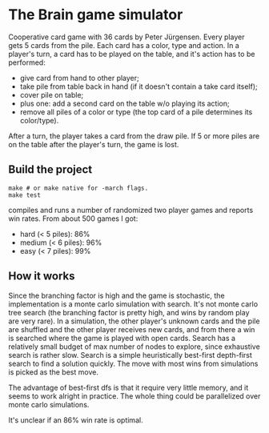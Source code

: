 # The Brain game simulator

Cooperative card game with 36 cards by Peter Jürgensen. Every player gets 5
cards from the pile.  Each card has a color, type and action. In a player's
turn, a card has to be played on the table, and it's action has to be
performed:

- give card from hand to other player;
- take pile from table back in hand (if it doesn't contain a take card itself);
- cover pile on table;
- plus one: add a second card on the table w/o playing its action;
- remove all piles of a color or type (the top card of a pile determines its color/type).

After a turn, the player takes a card from the draw pile. If 5 or more piles
are on the table after the player's turn, the game is lost.


## Build the project

```
make # or make native for -march flags.
make test
```

compiles and runs a number of randomized two player games and reports win
rates. From about 500 games I got:

- hard (< 5 piles): 86%
- medium (< 6 piles): 96%
- easy (< 7 piles): 99%

## How it works

Since the branching factor is high and the game is stochastic, the
implementation is a monte carlo simulation with search. It's not monte carlo
tree search (the branching factor is pretty high, and wins by random play are
very rare). In a simulation, the other player's unknown cards and the pile are
shuffled and the other player receives new cards, and from there a win is
searched where the game is played with open cards. Search has a relatively
small budget of max number of nodes to explore, since exhaustive search is
rather slow. Search is a simple heuristically best-first depth-first search to
find a solution quickly. The move with most wins from simulations is picked as
the best move.

The advantage of best-first dfs is that it require very little memory, and it
seems to work alright in practice. The whole thing could be parallelized over
monte carlo simulations.

It's unclear if an 86% win rate is optimal.

